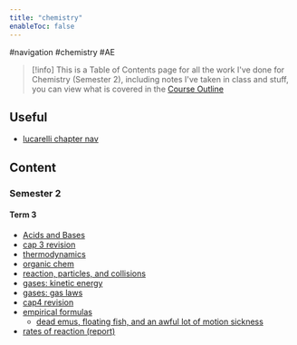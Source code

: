 ```yaml
---
title: "chemistry"
enableToc: false
---
```

#navigation #chemistry #AE

> [!info]
> This is a Table of Contents page for all the work I've done for Chemistry (Semester 2), including notes I've taken in class and stuff, you can view what is covered in the [Course Outline](notes/archive/AE/CHEMISTRY/courseOutline.md)
## Useful
- [lucarelli chapter nav](notes/archive/AE/CHEMISTRY/lucarelli.md)
## Content

### Semester 2
#### Term 3
- [Acids and Bases](notes/archive/AE/CHEMISTRY/acidsAndBases.md)
- [cap 3 revision](notes/archive/AE/CHEMISTRY/CAP3.md)
- [thermodynamics](notes/archive/AE/CHEMISTRY/thermodynamics.md)
- [organic chem](notes/archive/AE/CHEMISTRY/organicChem.md)
- [reaction, particles, and collisions](notes/archive/AE/CHEMISTRY/reactionsParticlesAndCollisions.md)
- [gases: kinetic energy](notes/archive/AE/CHEMISTRY/kineticEnergy.md)
- [gases: gas laws](notes/archive/AE/CHEMISTRY/gases.md)
- [cap4 revision](notes/CAP4.md)
- [empirical formulas](notes/archive/AE/CHEMISTRY/empiricalFormula.md)
	- [dead emus, floating fish, and an awful lot of motion sickness](notes/archive/AE/CHEMISTRY/aboriginalCaseStudy.md)
- [rates of reaction (report)](notes/archive/AE/CHEMISTRY/howToReportROR.md)